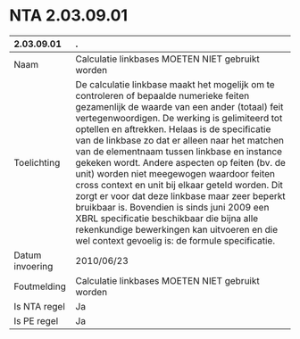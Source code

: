 # NTA 2.03.09.01

 2.03.09.01 | . 
 :--- | :--- 
 Naam | Calculatie linkbases MOETEN NIET gebruikt worden 
 Toelichting | De calculatie linkbase maakt het mogelijk om te controleren of bepaalde numerieke feiten gezamenlijk de waarde van een ander (totaal) feit vertegenwoordigen. De werking is gelimiteerd tot optellen en aftrekken. Helaas is de specificatie van de linkbase zo dat er alleen naar het matchen van de elementnaam tussen linkbase en instance gekeken wordt. Andere aspecten op feiten (bv. de unit) worden niet meegewogen waardoor feiten cross context en unit bij elkaar geteld worden. Dit zorgt er voor dat deze linkbase maar zeer beperkt bruikbaar is. Bovendien is sinds juni 2009 een XBRL specificatie beschikbaar die bijna alle rekenkundige bewerkingen kan uitvoeren en die wel context gevoelig is: de formule specificatie. 
 Datum invoering | 2010/06/23 
 Foutmelding | Calculatie linkbases MOETEN NIET gebruikt worden 
 Is NTA regel | Ja 
 Is PE regel | Ja 
